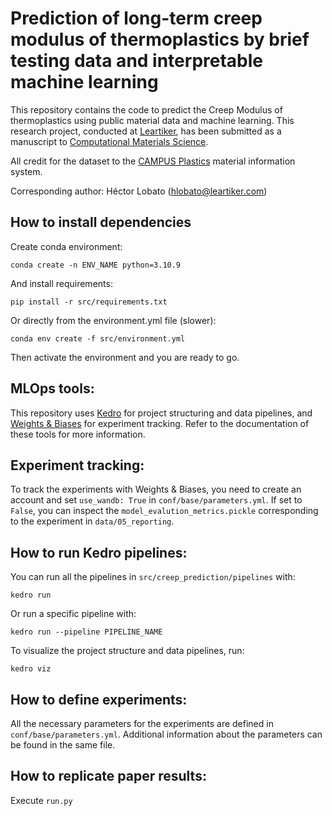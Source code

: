 # Prediction of long-term creep modulus of thermoplastics by brief testing data and interpretable machine learning

This repository contains the code to predict the Creep Modulus of thermoplastics using public material data and machine learning. This research project, conducted at [Leartiker](https://www.leartiker.com/), has been submitted as a manuscript to [Computational Materials Science](https://www.sciencedirect.com/journal/computational-materials-science/publish/guide-for-authors).

All credit for the dataset to the [CAMPUS Plastics](https://www.campusplastics.com/) material information system. 

Corresponding author: Héctor Lobato (hlobato@leartiker.com) 


## How to install dependencies

Create conda environment:

```
conda create -n ENV_NAME python=3.10.9
```
And install requirements:

```
pip install -r src/requirements.txt
```

Or directly from the environment.yml file (slower):

```
conda env create -f src/environment.yml
```

Then activate the environment and you are ready to go.


## MLOps tools:

This repository uses [Kedro](https://kedro.readthedocs.io/en/stable/) for project structuring and data pipelines, and [Weights & Biases](https://docs.wandb.ai/) for experiment tracking. Refer to the documentation of these tools for more information.


## Experiment tracking:

To track the experiments with Weights & Biases, you need to create an account and set `use_wandb: True` in `conf/base/parameters.yml`. If set to `False`, you can inspect the `model_evalution_metrics.pickle` corresponding to the experiment in `data/05_reporting`.


## How to run Kedro pipelines:

You can run all the pipelines in `src/creep_prediction/pipelines` with:

```
kedro run
```
Or run a specific pipeline with:

```
kedro run --pipeline PIPELINE_NAME
```

To visualize the project structure and data pipelines, run:

```
kedro viz
```

## How to define experiments:

All the necessary parameters for the experiments are defined in `conf/base/parameters.yml`. Additional information about the parameters can be found in the same file.


## How to replicate paper results:

Execute `run.py`